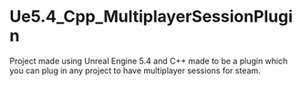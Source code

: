 # Ue5.4_Cpp_MultiplayerSessionPlugin
 Project made using Unreal Engine 5.4 and C++ made to be a plugin which you can plug in any project to have multiplayer sessions for steam.
